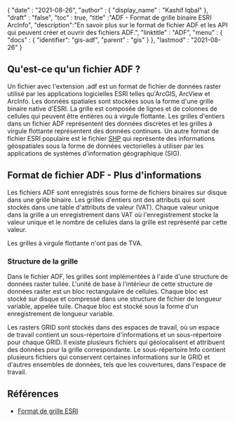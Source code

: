 {
  "date" : "2021-08-26",
  "author" : {
    "display_name" : "Kashif Iqbal"
},
  "draft" : "false",
  "toc" : true,
  "title" :"ADF - Format de grille binaire ESRI ArcInfo",
  "description":"En savoir plus sur le format de fichier ADF et les API qui peuvent créer et ouvrir des fichiers ADF.",
  "linktitle" : "ADF",
  "menu" : {
    "docs" : {
      "identifier": "gis-adf",
      "parent" : "gis"
}
},
  "lastmod" : "2021-08-26"
}

## Qu'est-ce qu'un fichier ADF ?

Un fichier avec l'extension .adf est un format de fichier de données raster utilisé par les applications logicielles ESRI telles qu'ArcGIS, ArcView et ArcInfo. Les données spatiales sont stockées sous la forme d'une grille binaire native d'ESRI. La grille est composée de lignes et de colonnes de cellules qui peuvent être entières ou à virgule flottante. Les grilles d'entiers dans un fichier ADF représentent des données discrètes et les grilles à virgule flottante représentent des données continues. Un autre format de fichier ESRI populaire est le fichier [SHP](/fr/gis/shp/) qui représente des informations géospatiales sous la forme de données vectorielles à utiliser par les applications de systèmes d'information géographique (SIG).

## Format de fichier ADF - Plus d'informations

Les fichiers ADF sont enregistrés sous forme de fichiers binaires sur disque dans une grille binaire. Les grilles d'entiers ont des attributs qui sont stockés dans une table d'attributs de valeur (VAT). Chaque valeur unique dans la grille a un enregistrement dans VAT où l'enregistrement stocke la valeur unique et le nombre de cellules dans la grille est représenté par cette valeur.

Les grilles à virgule flottante n'ont pas de TVA.

### Structure de la grille

Dans le fichier ADF, les grilles sont implémentées à l'aide d'une structure de données raster tuilée. L'unité de base à l'intérieur de cette structure de données raster est un bloc rectangulaire de cellules. Chaque bloc est stocké sur disque et compressé dans une structure de fichier de longueur variable, appelée tuile. Chaque bloc est stocké sous la forme d'un enregistrement de longueur variable.

Les rasters GRID sont stockés dans des espaces de travail, où un espace de travail contient un sous-répertoire d'informations et un sous-répertoire pour chaque GRID. Il existe plusieurs fichiers qui géolocalisent et attribuent des données pour la grille correspondante. Le sous-répertoire Info contient plusieurs fichiers qui conservent certaines informations sur le GRID et d'autres ensembles de données, tels que les couvertures, dans l'espace de travail.

## Références ##

* [Format de grille ESRI](https://desktop.arcgis.com/en/arcmap/latest/manage-data/raster-and-images/esri-grid-format.htm)


